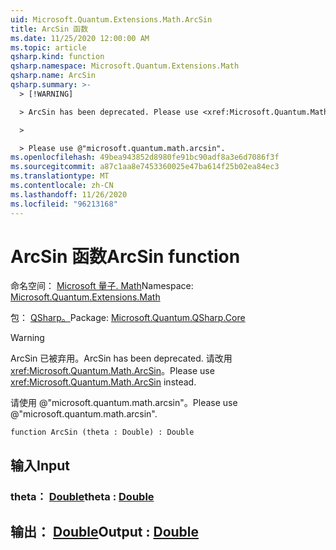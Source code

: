 ```yaml
---
uid: Microsoft.Quantum.Extensions.Math.ArcSin
title: ArcSin 函数
ms.date: 11/25/2020 12:00:00 AM
ms.topic: article
qsharp.kind: function
qsharp.namespace: Microsoft.Quantum.Extensions.Math
qsharp.name: ArcSin
qsharp.summary: >-
  > [!WARNING]

  > ArcSin has been deprecated. Please use <xref:Microsoft.Quantum.Math.ArcSin> instead.

  >

  > Please use @"microsoft.quantum.math.arcsin".
ms.openlocfilehash: 49bea943852d8980fe91bc90adf8a3e6d7086f3f
ms.sourcegitcommit: a87c1aa8e7453360025e47ba614f25b02ea84ec3
ms.translationtype: MT
ms.contentlocale: zh-CN
ms.lasthandoff: 11/26/2020
ms.locfileid: "96213168"
---
```

# <a name="arcsin-function"></a><span data-ttu-id="b3129-102">ArcSin 函数</span><span class="sxs-lookup"><span data-stu-id="b3129-102">ArcSin function</span></span>

<span data-ttu-id="b3129-103">命名空间： [Microsoft 量子. Math](xref:Microsoft.Quantum.Extensions.Math)</span><span class="sxs-lookup"><span data-stu-id="b3129-103">Namespace: [Microsoft.Quantum.Extensions.Math](xref:Microsoft.Quantum.Extensions.Math)</span></span>

<span data-ttu-id="b3129-104">包： [QSharp。](https://nuget.org/packages/Microsoft.Quantum.QSharp.Core)</span><span class="sxs-lookup"><span data-stu-id="b3129-104">Package: [Microsoft.Quantum.QSharp.Core](https://nuget.org/packages/Microsoft.Quantum.QSharp.Core)</span></span>


> [!WARNING]
> <span data-ttu-id="b3129-105">ArcSin 已被弃用。</span><span class="sxs-lookup"><span data-stu-id="b3129-105">ArcSin has been deprecated.</span></span> <span data-ttu-id="b3129-106">请改用 <xref:Microsoft.Quantum.Math.ArcSin>。</span><span class="sxs-lookup"><span data-stu-id="b3129-106">Please use <xref:Microsoft.Quantum.Math.ArcSin> instead.</span></span>
>
> <span data-ttu-id="b3129-107">请使用 @"microsoft.quantum.math.arcsin"。</span><span class="sxs-lookup"><span data-stu-id="b3129-107">Please use @"microsoft.quantum.math.arcsin".</span></span>



```qsharp
function ArcSin (theta : Double) : Double
```


## <a name="input"></a><span data-ttu-id="b3129-108">输入</span><span class="sxs-lookup"><span data-stu-id="b3129-108">Input</span></span>

### <a name="theta--double"></a><span data-ttu-id="b3129-109">theta： [Double](xref:microsoft.quantum.lang-ref.double)</span><span class="sxs-lookup"><span data-stu-id="b3129-109">theta : [Double](xref:microsoft.quantum.lang-ref.double)</span></span>





## <a name="output--double"></a><span data-ttu-id="b3129-110">输出： [Double](xref:microsoft.quantum.lang-ref.double)</span><span class="sxs-lookup"><span data-stu-id="b3129-110">Output : [Double](xref:microsoft.quantum.lang-ref.double)</span></span>

